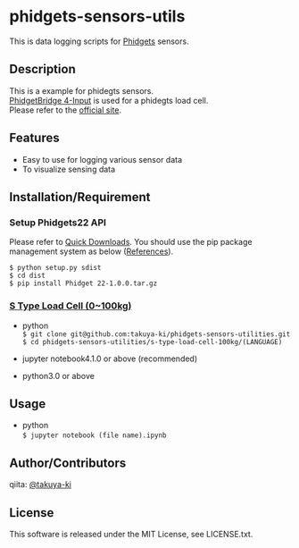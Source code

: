 # phidgets-sensors-utils

This is data logging scripts for [Phidgets](cvent.com/events/the-11th-international-conference-on-sensing-technology/event-summary-ad2e1df275924f409efbf3291c7101ac.aspx) sensors.

## Description

This is a example for phidegts sensors.  
[PhidgetBridge 4-Input](https://www.phidgets.com/?tier=3&catid=2&pcid=1&prodid=35) is used for a phidegts load cell.  
Please refer to the [official site](https://www.phidgets.com/?tier=3&catid=2&pcid=1&prodid=35).

## Features

- Easy to use for logging various sensor data
- To visualize sensing data

## Installation/Requirement

### Setup Phidgets22 API

Please refer to [Quick Downloads](https://www.phidgets.com/docs/Language_-_Python#Quick_Downloads).
You should use the pip package management system as below ([References](https://stackoverflow.com/questions/8295644/pypi-userwarning-unknown-distribution-option-install-requires)).

 `$ python setup.py sdist`  
 `$ cd dist`  
 `$ pip install Phidget 22-1.0.0.tar.gz`  

### [S Type Load Cell (0~100kg)](https://www.phidgets.com/?tier=3&catid=9&pcid=7&prodid=229)

- python  
	`$ git clone git@github.com:takuya-ki/phidgets-sensors-utilities.git`  
	`$ cd phidgets-sensors-utilities/s-type-load-cell-100kg/(LANGUAGE)`

- jupyter notebook4.1.0 or above (recommended)
- python3.0 or above

## Usage

- python  
 `$ jupyter notebook (file name).ipynb`

## Author/Contributors

qiita: [@takuya-ki](http://qiita.com/takuya-ki)

## License

This software is released under the MIT License, see LICENSE.txt.
